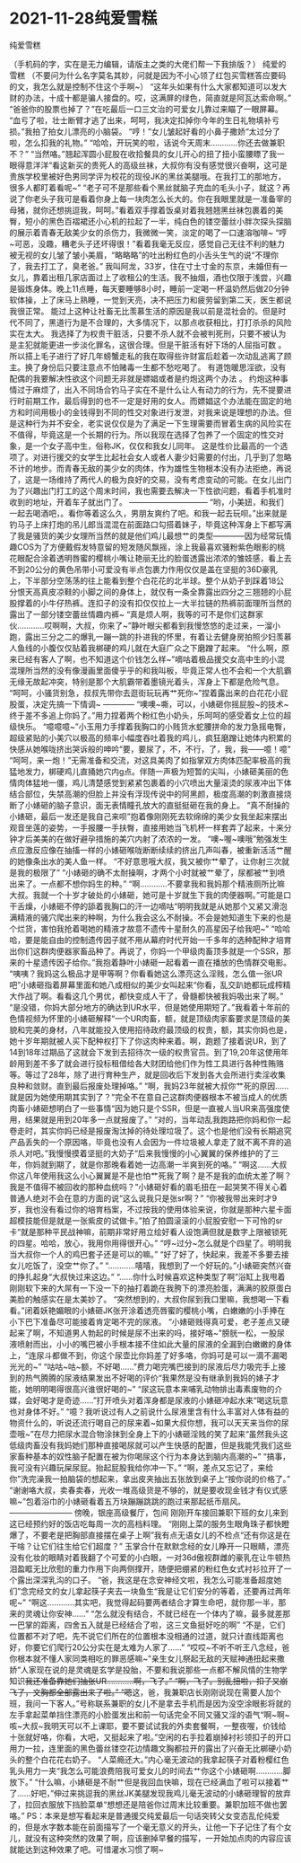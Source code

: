 # 2021-11-28纯爱雪糕



纯爱雪糕



（手机码的字，实在是无力编辑，请版主之类的大佬们帮一下我排版？）
纯爱的雪糕
（不要问为什么名字莫名其妙，问就是因为不小心领了红包买雪糕答应要码的文，我怎么就是控制不住这个手啊~）
“这年头如果有什么大家都知道可以发大财的办法，十成十都是骗人接盘的。哎，这满屏的绿色，简直就是阿瓦达索命啊。” “爸爸你的股票也掉了？”在吃最后一口三文治的可爱女儿靠过来瞄了一眼屏幕。 “血亏了啦，壮士断臂才逃了出来，呵呵，我决定扣掉你今年的生日礼物填补亏损。”我拍了拍女儿漂亮的小脑袋。 “哼！”女儿皱起好看的小鼻子撒娇“太过分了啦，怎么扣我的礼物。” “哈哈，开玩笑的啦，话说今天周末…………你还去做兼职不？” “当然咯。”翘起浑圆小屁股在收拾餐具的女儿开心的扭了扭小蛮腰瞟了我一眼得意洋洋“看这新买的贵死人的高级丝袜，大叔你有没有感觉很兴奋啊，这可是贵族学校里被好色男同学评为校花的现役JK的黑丝美腿哦。在我打工的那地方，很多人都盯着看呢~” “老子可不是那些看个黑丝就脑子充血的毛头小子，就这？再说了你老头子我可是看着你身上每一块肉怎么长大的。你在我眼里就是一准备宰的母猪，就你还想挑逗我，呵呵。”看着双手撑着饭桌对着我翘翘黑丝袜包裹着的美臀，短小的黑色百褶裙还小心机的拉起了一半，纯白色的镂空蕾丝小胖次探头探脑的展示着青春无敌美少女的杀伤力，我微微一笑，淡定的喝了一口速溶咖啡~ “哼~可恶，没趣，糟老头子还坏得很！”看着我毫无反应，感觉自己无往不利的魅力被无视的女儿皱了皱小美眉，“略略略”的吐出粉红色的小舌头生气的说“不理你了，我去打工了，臭老爸。” 我叫阿龙，33岁，住在寸土寸金的东京，未婚但有一女儿，靠着出租几家店面过上了收租公的生活。我不抽烟，酒也仅限于浅尝，兴趣是锻炼身体。晚上11点睡，每天要睡够8小时，睡前一定喝一杯温奶然后做20分钟软体操，上了床马上熟睡，一觉到天亮，决不把压力和疲劳留到第二天，医生都说我很正常。 能过上这种让社畜无比羡慕生活的原因是我以前是混社会的。但是时代不同了，黑道行为是不合理的，大多情况下，以那点收获相比，打打杀杀的风险实在太大。 我选择了为权贵干脏活，只要不杀人就不会被判死刑，只要不被认为是主犯就能更进一步淡化罪名，这很合理。但是干脏活有好下场的人屈指可数 。所以搭上毛子进行了好几年螃蟹走私的我在取得些许财富后趁着一次动乱逃离了顾主。换了身份后只要注意点不怕赌毒一生都不愁吃喝了。 有道饱暖思淫欲，没有配偶的我要解决性欲这个问题无非就是嫖娼或者是约炮这两个办法 。 约炮这种事情过于麻烦了，出入不同场合钓马子实在不是什么让人有动力的行为，先不提要进行时前期工作，最后得到的也不一定是好用的女人。而嫖娼这个办法能在固定的地方和时间用极小的金钱得到不同的性交对象进行发泄，对我来说是理想的办法。但是这种行为并不安全，老实说仅仅是为了满足一下生理需要而冒着生病的风险实在不值得，毕竟这是一个长期的行为。所以我现在选择了包养了一个固定的性交对象，是一个女子高中生，俗称JK，仅仅和我女儿同年。 这是性价比最高的一个选项了。对进行援交的女学生比起社会女人或者人妻少妇需要的付出，几乎到了忽略不计的地步。而青春无敌的美少女的肉体，作为雄性生物根本没有办法拒绝，再说了，这是一场维持了两代人的极为良好的交易，没有考虑变动的可能。在女儿出门为了兴趣出门打工的这个周末时间，我也需要去解决一下性欲问题，看着手机准时收到的地址，开着车子就出门了。 —————————— “哟，小美妞，和我们一起去喝酒吧，。看你等着这么久，男朋友爽约了吧。和我一起去玩呗。”出来就是钓马子上床打炮的吊儿郎当混混在前面路口勾搭着妹子，毕竟这种浑身上下都写满了我是骚货的美少女理所当然的就是他们鸡儿最想艹的类型————因为经常玩情趣COS为了方便戴假发特意留的短发随风飘摇，涂上我最喜欢骚粉紫色眼影的桃花眼配合涂着透明唇蜜的樱桃小嘴让艳丽无比的脸蛋透露出浓浓的雏妓感，看上去不到20公分的黄色吊带小可爱没有半点包裹力作用仅仅是盖在坚挺的36D豪乳上，下半部分空荡荡的往上能看到整个白花花的北半球。整个从奶子到踩着18公分恨天高真皮凉鞋的小脚之间的身体上，就仅有一条全靠露出四分之三翘翘的小屁股撑着的小牛仔热裤。连扣子的没有扣仅仅拉上一大半拉链的热裤前面理所当然的露出了一部分镂空蕾丝情趣内裤~ “真是烦人啊，我等的可不是你们这群家伙…………哎啊啊，大叔，你来了~”静叶眼尖都看到我慢悠悠的走过来，一溜小跑，露出三分之二的爆乳一蹦一跳的扑进我的怀里，有着让去健身房拍照少妇羡慕人鱼线的小腹仅仅贴着我梆硬的鸡儿就在大庭广众之下磨蹭了起来。 “什么啊，原来已经有客人了啊，也不知道这个价钱怎么样~”嘀咕着极品援交女高中生的小混混理所当然的没有像漫画里面傻乎乎的和我叫板，毕竟正常人也不会和一个大肌霸无缘无故起冲突，特别是那个大肌霸带着墨镜光着头，浑身上下都是危险气息。 “呵呵，小骚货别急，叔叔先带你去逛街玩玩再艹死你~”捏着露出来的白花花小屁股蛋，决定先搞一下情调~ ———— “噢噢~嘶，可以，小婊砸你摇屁股~的技术~终于差不多追上你妈了。”用力捏着两个粉红色小奶头，乐呵呵的感受着女上位的超级快乐。 “噫噫噫~”小玉用力手撑着我胸口的小贱货水蛇腰拼命的发力急摇电臀，超级紧贴的小美穴以极高的频率小幅度吞吐着我的鸡儿，疯狂磨蹭让她体内积累的快感从她喉咙挤出哭诉般的呻吟“要，要尿了，不，不行，了，我，我——噫！噫” “呵呵，来一炮！”无需准备和交流，对这具美肉了如指掌双方肉体匹配率极高的我猛地发力，梆硬鸡儿直捅她穴内g点。伴随一声极为短暂的尖叫，小婊砸美丽的色情肉体猛地一僵，鸡儿清楚感觉到紧紧包裹着的小穴喷出大量滚烫的尿液冲出下体结合部位，失禁高潮的但脸上并没有浮现传说中的阿黑颜，极度高潮的刺激直接烧断了小婊砸的脑子意识，面无表情瞳孔放大的直挺挺砸在我的身上。 “真不耐操的小婊砸，最后一发还是我自己来呗”抱着像刚刚死去软绵绵的美少女我坐起来摆出观音坐莲的姿势，一手报腰一手扶臀，直接用她当飞机杯一样套弄了起来，十来分钟才后美美的在做好避孕措施的美穴内射了浓浓的一发。 “噢~喔~噢哦”勉强发生点应激反应像在抽搐一样的小婊砸喉咙断断续续的挤出几声叫春，被重新活活艹醒的她像条出水的美人鱼一样。 “不好意思哦大叔，我又被你艹晕了，让你射三次就是我的极限了” “小婊砸的确不太耐操啊，才两个小时就被艹晕了，尿都被艹到喷出来了。一点都不想你妈生的种。” “啊…………不要拿我和我妈那个精液厕所比嘛大叔。我就一个十岁才破处的小婊砸，她可是十岁就生下我的肉便器啊。”可能是口干舌燥，小婊砸不停的舔着我胸口的汗一边嘀咕“明明我就是从她那个又紧又滑泡满精液的骚穴爬出来的种啊，为什么我会这么不耐操。不会是她知道生下来的也是个烂货，害怕我抢着喝她的精液才故意不遗传十星耐久的高星因子给我吧~” “哈哈哈，要是能自由的控制遗传因子就不用从幕府时代开始一千多年的选种配种才培育出你们这群肉便器家畜品种了。再说了，你妈一个甲级肉畜顶多就是一个SSR，那来的十星遗传因子给你。”我抱着静叶小婊砸一起看着一直在播放的色情群交电影。 “咦咦？我妈这么极品才是甲等啊？你看看她这么漂亮这么淫贱，怎么值一张UR吧”小婊砸指着屏幕里面和她八成相似的美少女叫起来“你看，乱交趴她都玩成榨精大作战了啊。看看这几个男优，都快变成人干了，骨髓都快被我妈吸出来了啊。” “是没错，你妈大部分地方的确达到UR水平，但是她使用期短了。”我看着十年前的色情视频为怀里的小婊砸解释“一个UR肉畜，额，就是顶级肉家畜要求是顶级的美貌和完美的身材，八年就能投入使用招待政府最顶级的权贵，额，其实你妈也是，她十岁年期就被人买下配种权打下了你这肉种来着。啊，跑题了接着说UR，到了14到18年过期品了这就会下发到去招待次一级的权贵官员。到了19,20年这使用年龄用到差不多了就会进行投标租借给各大财团给他们作为性工具进行各种性贿赂等。等过了28年，除了进行育种生产，就是回收后下发到各大会所进行卖淫收集良种和敛财。直到最后报废处理掉咯。” “啊，我妈23年就被大叔你艹死的原因……就是因为她使用期其实到了？”完全不在意自己这群肉便器根本不被当成人的优质肉畜小婊砸想明白了一些事情“因为她只是个SSR，但是一直被人当UR来高强度使用，结果就是用到20年多一点就报废了。” “对的，当年动乱我跑路把你妈和你一起卷走时，其实你妈已经是报废淘汰掉的待处理垃圾了。这个也是他们没有长期追究产品丢失的一个原因咯，毕竟也没有人会因为一件垃圾被人拿走了就不离不弃的追杀人对吧。”我慢慢摸着坚挺的大奶子“后来我慢慢的小心翼翼的保养维护的了三年，你妈就到期了，就是你那晚看着她一边高潮一半爽到死的咯。” “啊这……大叔你这八年使用我这么小心翼翼是不是也怕艹死我了啊？是不是我的血统太差了啊？我是不值得不被回收的那种血统吗？”小婊砸好看的眉毛扭在一起哭笑不得关心着普通人绝对不会在意的方面的说“这么说我只是张sr啊？” “你被我带出来时才9岁，我也没有看过你的培育档案，不过按我的使用体验来说，你就是那种六星卡面超模技能但是就是一张紫皮的试做卡。”拍了拍圆滚滚的小屁股安慰一下可怜的sr卡“就是那种平民战神嘛，前期非常好用立绘好看人设饱满但就是数字上限被锁死的四星。哈哈，放心，我用你用得很开心。” “哼~过分~怎么就是个四星了。明明我当大叔你一个人的鸡巴套子还是可以的嘛。” “好了好了，快起来，我差不多要去接女儿吃饭了，没空艹你了。” “…………嘻嘻，我想到了一个好玩的。”小婊砸突然兴奋的挣扎起身“大叔快过来这边。” “……你什么时候喜欢这种类型了啊”浴缸上我甩着刚刚软下来的大屌有一下没一下的抽打着跪在我胯下的漂亮脸蛋，满满的胶原蛋白美脸的触感实在是太美妙了。 “突然想到的，大叔你尿到我口里嘛，我想喝一下看看。”闭着妖艳媚眼的小婊砸JK张开涂着透亮唇蜜的樱桃小嘴，白嫩嫩的小手捧在小下巴下准备尽可能接着肯定喝不完的尿液。 “小婊砸贱得真可爱，老子差点又硬起来了啊，不知道男人勃起的时候是尿不出来的吗，接好咯~”膀胱一松，一股尿液喷射而出，小小的嘴巴被小手根本接不住如此大量的尿液的全漏到白嫩嫩的身体上，“连尿斗都做不到，你这个尿壶比你妈差了好多咯，你妈可是可以一滴不漏喝光光的~” “咕咕~咕~额，不好喝……”费力喝完嘴巴接到的尿液后尽力吸完手上接到的热气腾腾的尿液结果发出不好喝的评价“我果然是没有继承到我妈的婊子才能，她明明喝得很高兴谁很好喝的~” “尿这玩意本来哺乳动物排出毒素废物的介媒，会好喝才是奇迹……”打开喷头对着浑身都是尿液的小婊砸冲起水来“喝这玩意也对身体不好。” “噫？我听说过有人之前说什么尿液里含有什么丰富对人体有益的物资什么的，听说还流行喝自己的尿来着~如果大叔你想，我可以天天来当你的尿壶哦~”在尽力把尿水混合物涂抹到全身上下的小婊砸淫贱的笑了起来“虽然我头这低级肉畜没有我妈她们那种直接喝尿就可以产生快感的配置，但是我能凭我们这些家畜种基本的奴性脑子配置在被为你喝尿这个行为本身达到脑内高潮的~” “搞事，我可没有兴趣玩屎尿屁。抬起屁股我给你冲一下。” “啊，差点又忘记了，来给你”洗完澡我一拍脑袋的想起来，拿出皮夹抽出五张放到桌子上“按你说的价格了。” “谢谢咯大叔，卖春卖春，光收一堆高级货是不够的，就是要收现金钱才有仪式感嘛~”包着浴巾的小婊砸看着五万块蹦蹦跳跳的跑过来那起纸币扇风。 ———————— 傍晚，银座高级餐厅，包间 刚刚开车接回兼职下班的女儿来到这已经预约好的饭店吃每周一次的高档料理。 “刚刚上菜的服务生眼角珠子都快瞪爆了，不要老是把胸部直接摆在桌子上啊”我有点无语女儿的不检点“还有你这是在干啥？让它们往生给它们超度？” 玉掌合什在默默念经的女儿睁开一只眼睛，漂亮没有化妆的眼睛对着我翻了个可爱的小白眼，一对36d傲视群雌的豪乳在让牛顿热泪盈眶无比欣慰的重力作用下向两侧撑开，随便把绷紧的粉红色女式衬衫拉开了一个露出深深乳沟的口子。 “爸，我这是在念安神经文啦，我怎么可能准备超度她们”念完经文的女儿拿起筷子夹去一块鱼生“我是让它们安分的等着，还要再过两年呢~” “啊这…………其实吧，我觉得起码要两者结合才算生命吧，就你那一半，那来的灵魂让你安神……” “怎么就没有结合，不就已经在一个体内了嘛，最多就差那一巴掌的距离，四舍五入就是已经结合了啦，这三文鱼挺好吃的啊” “不是，它们位置都不对了吧，先不说它们所在的位置根本没相通的过道，就只计直线距离也好，你要它们爬行20公分实在是太难为人家了……” “哎哎~不听不听王八念经，爸你根本就不懂人家同类相吃的罪恶感嘛~”亲生女儿祭起无敌的天赋神通扭起来撒娇“人家现在说的是灵魂是玄学是投胎，不要和我说那些一点都不解风情的生物学知识~~我还准备靠她们抽张UR…………啊，飞了。” “啊，飞了。别乱扭啦，扣子又崩飞了，文胸都全部露出来了啦。” “嗯~~这，爸，我兼职店长刚刚说现在需要人加个班，我问一下客人。”号称联系兼职的女儿不是拿去手机而是因为没空涂眼影将就的左手拿起菜单挡住漂亮的小脸蛋发出和前一句话完全不同又骚又淫的语气“啊~啊~咳~大叔~我明天可以不上课耶，要不要试试我的外卖套餐啊，一整夜喔，价钱给十张就好咯，你看，大吧，又挺起来了啦。”空闲的右手拉着崩掉衬衫领扣子的开口用力一拉，连里面的黑色蕾丝镂空花边情趣文胸都拉开的露出了兴奋无比梆硬小奶头的整个白花花右奶子。 “人菜瘾还大。”内心毫无波动的我拿起筷子对着粉樱红色乳头用力一夹“我怎么可能浪费陪我可爱女儿的时间去艹你这个小婊砸啊…………脚放下。” “什么嘛，小婊砸是不耐艹但是我回血快嘛，现在已经满血了啦可以接着艹了……好吧，”伸过来挑逗我的黑丝JK美腿发现我鸡儿毫无波动的小婊砸理智的放弃了，拉回衣服放下挡脸菜单“想想还是陪爸你过周末比较重要。兼职加班不做也罢咯。” PS：本来是想写看起来是普通援交纯爱最后一句话突转父女变态乱伦纯爱的，但是水字数本能在前面描写了一个毫无意义的开头，让他一下子记住了有个女儿，就没有这种突然的效果了啊，应该删掉早餐的描写，一开始加点肉的内容应该就能达到这种效果了吧。可惜灌水习惯了啊~


